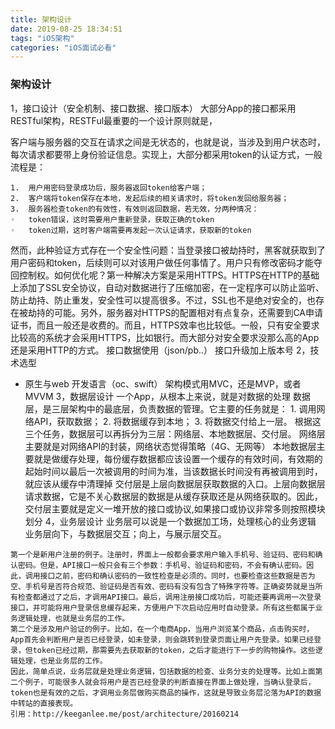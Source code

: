 ```yaml
---
title: 架构设计
date: 2019-08-25 18:34:51
tags: "iOS架构"
categories: "iOS面试必看"
---
```




### 架构设计
1，接口设计（安全机制、接口数据、接口版本）
大部分App的接口都采用RESTful架构，RESTFul最重要的一个设计原则就是，
<!--more-->客户端与服务器的交互在请求之间是无状态的，也就是说，当涉及到用户状态时，每次请求都要带上身份验证信息。实现上，大部分都采用token的认证方式，一般流程是：
	1.	用户用密码登录成功后，服务器返回token给客户端；
	2.	客户端将token保存在本地，发起后续的相关请求时，将token发回给服务器；
	3.	服务器检查token的有效性，有效则返回数据，若无效，分两种情况：
	◦	token错误，这时需要用户重新登录，获取正确的token
	◦	token过期，这时客户端需要再发起一次认证请求，获取新的token
然而，此种验证方式存在一个安全性问题：当登录接口被劫持时，黑客就获取到了用户密码和token，后续则可以对该用户做任何事情了。用户只有修改密码才能夺回控制权。如何优化呢？第一种解决方案是采用HTTPS。HTTPS在HTTP的基础上添加了SSL安全协议，自动对数据进行了压缩加密，在一定程序可以防止监听、防止劫持、防止重发，安全性可以提高很多。不过，SSL也不是绝对安全的，也存在被劫持的可能。另外，服务器对HTTPS的配置相对有点复杂，还需要到CA申请证书，而且一般还是收费的。而且，HTTPS效率也比较低。一般，只有安全要求比较高的系统才会采用HTTPS，比如银行。而大部分对安全要求没那么高的App还是采用HTTP的方式。
接口数据使用（json/pb..）
接口升级加上版本号
2，技术选型
   * 原生与web  开发语言（oc、swift）   架构模式用MVC，还是MVP，或者MVVM
3，数据层设计
	一个App，从根本上来说，就是对数据的处理
	数据层，是三层架构中的最底层，负责数据的管理。它主要的任务就是：
	1.	调用网络API，获取数据；
	2.	将数据缓存到本地；
	3.	将数据交付给上一层。
根据这三个任务，数据层可以再拆分为三层：网络层、本地数据层、交付层。
    网络层主要就是对网络API的封装，网络状态觉得策略（4G、无网等）
    本地数据层主要就是做缓存处理，每份缓存数据都应该设置一个缓存的有效时间，有效期的起始时间以最后一次被调用的时间为准，当该数据长时间没有再被调用到时，就应该从缓存中清理掉
	 交付层是上层向数据层获取数据的入口。上层向数据层请求数据，它是不关心数据层的数据是从缓存获取还是从网络获取的。因此，交付层主要就是定义一堆开放的接口或协议,如果接口或协议非常多则按照模块划分
4，业务层设计
	业务层可以说是一个数据加工场，处理核心的业务逻辑
	业务层向下，与数据层交互；向上，与展示层交互。

```
第一个是新用户注册的例子。注册时，界面上一般都会要求用户输入手机号、验证码、密码和确认密码。但是，API接口一般只会有三个参数：手机号、验证码和密码，不会有确认密码。因此，调用接口之前，密码和确认密码的一致性检查是必须的。同时，也要检查这些数据是否为空、手机号是否符合规范、验证码是否有效、密码有没有包含了特殊字符等。正确姿势就是当所有检查都通过了之后，才调用API接口。最后，调用注册接口成功后，可能还要再调用一次登录接口，并可能将用户登录信息缓存起来，方便用户下次启动应用时自动登录。所有这些都属于业务逻辑处理，也就是业务层的工作。
第二个是涉及用户验证的例子。比如，在一个电商App，当用户浏览某个商品，点击购买时，App首先会判断用户是否已经登录，如未登录，则会跳转到登录页面让用户先登录。如果已经登录，但token已经过期，那需要先去获取新的token，之后才能进行下一步的购物操作。这些逻辑处理，也是业务层的工作。
因此，简单点说，业务层就是处理业务逻辑，包括数据的检查、业务分支的处理等。比如上面第二个例子，可能很多人就会将用户是否已经登录的判断直接在界面上做处理，当确认登录后，token也是有效的之后，才调用业务层做购买商品的操作，这就是导致业务层沦落为API的数据中转站的直接表现。
引用：http://keeganlee.me/post/architecture/20160214
```

